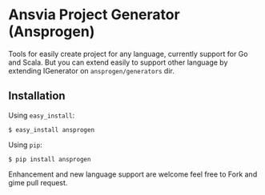 Ansvia Project Generator (Ansprogen)
======================================

Tools for easily create project for any language, currently support for Go and Scala.
But you can extend easily to support other language by extending IGenerator on `ansprogen/generators` dir.

Installation
-------------

Using `easy_install`:

    $ easy_install ansprogen

Using `pip`:

	$ pip install ansprogen

Enhancement and new language support are welcome feel free to Fork and gime pull request.


